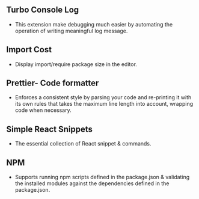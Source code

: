 ## Turbo Console Log
* This extension make debugging much easier by automating the operation of 
writing meaningful log message.

## Import Cost
* Display import/require package size in the editor.

## Prettier- Code formatter
* Enforces a consistent style by parsing your code and re-printing it with its own rules 
that takes the maximum line length into account, wrapping code when necessary.

## Simple React Snippets
* The essential collection of React snippet & commands.

## NPM
* Supports running npm scripts defined in the package.json & validating the installed modules
against the dependencies defined in the package.json.